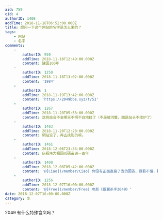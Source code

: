 ```yaml
---
aid: 759
cid: 4
authorID: 1408
addTime: 2018-11-18T06:52:00.000Z
title: 想问一下这个网站的名字是怎么来的？
tags:
    - 网站
    - 名字
comments:
    -
        authorID: 950
        addTime: 2018-11-18T12:49:00.000Z
        content: 建国100年
    -
        authorID: 1250
        addTime: 2018-11-18T13:02:00.000Z
        content: '1984'
    -
        authorID: 1
        addTime: 2018-11-19T13:42:00.000Z
        content: 'https://2049bbs.xyz/t/51'
    -
        authorID: 1267
        addTime: 2018-11-20T05:53:00.000Z
        content: 这网站会不会哪天不明不白地挂了（不是被河蟹，而是站长不维护了）
    -
        authorID: 1403
        addTime: 2018-11-20T12:28:00.000Z
        content: 網站沒了，再去找別的嘛。
    -
        authorID: 1461
        addTime: 2018-12-06T23:33:00.000Z
        content: 庆祝伟大祖国砥砺奋进一百年
    -
        authorID: 1408
        addTime: 2018-12-08T05:42:00.000Z
        content: '@[Ciao](/member/Ciao) 你没有正面直接了当的回答，我看不懂，那张图什么意思啊？'
    -
        authorID: 1256
        addTime: 2018-12-07T16:00:00.000Z
        content: '@[Free](/member/Free) 电影《银翼杀手2049》'
date: 2018-12-07T16:00:00.000Z
category: 水
---
```


2049 有什么特殊含义吗？
